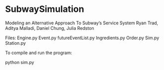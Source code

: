 # SubwaySimulation
Modeling an Alternative Approach To Subway’s Service System
Ryan Trad, Aditya Malladi, Daniel Chung, Julia Redston

Files:
Engine.py
Event.py
futureEventList.py
Ingredients.py
Order.py
Sim.py
Station.py


To compile and run the program:

python sim.py

